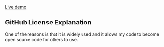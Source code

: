 [Live demo](https://kdrsid.github.io/)
## GitHub License Explanation 
One of the reasons is that it is widely used and it allows my code to become open source code for others to use. 